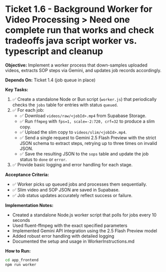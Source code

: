 # Ticket 1.6 - Background Worker for Video Processing > Need one complete run that works and check tradeoffs java script worker vs. typescript and cleanup

**Objective:** Implement a worker process that down-samples uploaded videos, extracts SOP steps via Gemini, and updates job records accordingly.

**Depends On:** Ticket 1.4 (job queue in place)

**Key Tasks:**
1. ✅ Create a standalone Node or Bun script (`worker.js`) that periodically checks the `jobs` table for entries with status `queued`.
2. ✅ For each job:
   - ✅ Download `videos/raw/<jobId>.mp4` from Supabase Storage.
   - ✅ Run `ffmpeg` with `fps=1, scale=-2:720, crf=32` to produce a slim copy.
   - ✅ Upload the slim copy to `videos/slim/<jobId>.mp4`.
   - ✅ Send a single request to Gemini 2.5 Flash Preview with the strict JSON schema to extract steps, retrying up to three times on invalid JSON.
   - ✅ Save the resulting JSON to the `sops` table and update the job status to `done` or `error`.
3. ✅ Provide basic logging and error handling for each stage.

**Acceptance Criteria:**
- ✅ Worker picks up queued jobs and processes them sequentially.
- ✅ Slim video and SOP JSON are saved in Supabase.
- ✅ Job status updates accurately reflect success or failure.

**Implementation Notes:**
- Created a standalone Node.js worker script that polls for jobs every 10 seconds
- Used fluent-ffmpeg with the exact specified parameters
- Implemented Gemini API integration using the 2.5 Flash Preview model
- Added robust error handling with detailed logging
- Documented the setup and usage in WorkerInstructions.md

**How to Run:**
```bash
cd app_frontend
npm run worker
```

